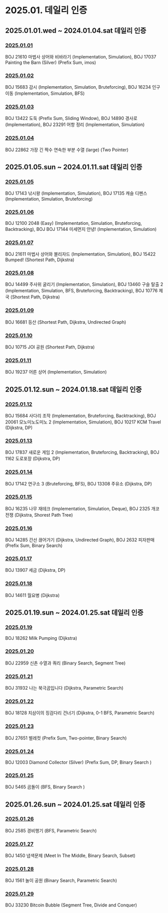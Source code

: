 # 2025.01. 데일리 인증

## 2025.01.01.wed ~ 2024.01.04.sat 데일리 인증

### [2025.01.01](https://github.com/jwelyl/daily_certification/blob/main/2024/01/01/24_01_01_daily_certification.md)
BOJ 21610 마법사 상어와 비바라기 (Implementation, Simulation), BOJ 17037 Painting the Barn (Silver) (Prefix Sum, imos)

### [2025.01.02](https://github.com/jwelyl/daily_certification/blob/main/2024/01/02/24_01_02_daily_certification.md)
BOJ 15683 감시 (Implementation, Simulation, Bruteforcing), BOJ 16234 인구 이동 (Implementation, Simulation, BFS)

### [2025.01.03](https://github.com/jwelyl/daily_certification/blob/main/2024/01/03/24_01_03_daily_certification.md)
BOJ 13422 도둑 (Prefix Sum, Sliding Window), BOJ 14890 경사로 (Implementation), BOJ 23291 어항 정리 (Implementation, Simulation)

### [2025.01.04](https://github.com/jwelyl/daily_certification/blob/main/2024/01/04/24_01_04_daily_certification.md)
BOJ 22862 가장 긴 짝수 연속한 부분 수열 (large) (Two Pointer)

## 2025.01.05.sun ~ 2024.01.11.sat 데일리 인증

### [2025.01.05](https://github.com/jwelyl/daily_certification/blob/main/2024/01/05/24_01_05_daily_certification.md)
BOJ 17143 낚시왕 (Implementation, Simulation), BOJ 17135 캐슬 디펜스 (Implementation, Simulation, Bruteforcing)

### [2025.01.06](https://github.com/jwelyl/daily_certification/blob/main/2024/01/06/24_01_06_daily_certification.md)
BOJ 12100 2048 (Easy) (Implementation, Simulation, Bruteforcing, Backtracking), BOJ BOJ 17144 미세먼지 안녕! (Implementation, Simulation)

### [2025.01.07](https://github.com/jwelyl/daily_certification/blob/main/2024/01/07/24_01_07_daily_certification.md)
 BOJ  21611 마법사 상어와 블리자드 (Implementation, Simulation), BOJ 15422 Bumped! (Shortest Path, Dijkstra)

### [2025.01.08](https://github.com/jwelyl/daily_certification/blob/main/2024/01/08/24_01_08_daily_certification.md)
BOJ 14499 주사위 굴리기 (Implementation, Simulation), BOJ 13460 구슬 탈출 2 (Implementation, Simulation, BFS, Bruteforcing, Backtracking), BOJ 10776 제국 (Shortest Path, Dijkstra)

### [2025.01.09](https://github.com/jwelyl/daily_certification/blob/main/2024/01/09/24_01_09_daily_certification.md)
BOJ 16681 등산 (Shortest Path, Dijkstra, Undirected Graph)

### [2025.01.10](https://github.com/jwelyl/daily_certification/blob/main/2024/01/10/24_01_10_daily_certification.md)
BOJ 10715 JOI 공원 (Shortest Path, Dijkstra)

### [2025.01.11](https://github.com/jwelyl/daily_certification/blob/main/2024/01/1/24_01_11_daily_certification.md)
BOJ 19237 어른 상어 (Implementation, Simulation)

## 2025.01.12.sun ~ 2024.01.18.sat 데일리 인증

### [2025.01.12](https://github.com/jwelyl/daily_certification/blob/main/2024/01/12/24_01_12_daily_certification.md)
BOJ 15684 사다리 조작 (Implementation, Bruteforcing, Backtracking), BOJ 20061 모노미노도미노 2 (Implementation, Simulation), BOJ 10217 KCM Travel (Dijkstra, DP)

### [2025.01.13](https://github.com/jwelyl/daily_certification/blob/main/2024/01/13/24_01_13_daily_certification.md)
BOJ 17837 새로운 게임 2 (Implementation, Bruteforcing, Backtracking), BOJ 1162 도로포장 (Dijkstra, DP)

### [2025.01.14](https://github.com/jwelyl/daily_certification/blob/main/2024/01/14/24_01_14_daily_certification.md)
BOJ 17142 연구소 3 (Bruteforcing, BFS), BOJ 13308 주유소 (Dijkstra, DP)

### [2025.01.15](https://github.com/jwelyl/daily_certification/blob/main/2024/01/15/24_01_15_daily_certification.md)
BOJ 16235 나무 재테크 (Implementation, Simulation, Deque), BOJ 2325 개코전쟁 (Dijkstra, Shorest Path Tree)

### [2025.01.16](https://github.com/jwelyl/daily_certification/blob/main/2024/01/16/24_01_16_daily_certification.md)
BOJ 14285 간선 끊어가기 (Dijkstra, Undirected Graph), BOJ 2632 피자판매 (Prefix Sum, Binary Search)

### [2025.01.17](https://github.com/jwelyl/daily_certification/blob/main/2024/01/17/24_01_17_daily_certification.md)
BOJ 13907 세금 (Dijkstra, DP)

### [2025.01.18](https://github.com/jwelyl/daily_certification/blob/main/2024/01/18/24_01_18_daily_certification.md)
BOJ 14611 월요병 (Dijkstra)

## 2025.01.19.sun ~ 2024.01.25.sat 데일리 인증

### [2025.01.19](https://github.com/jwelyl/daily_certification/blob/main/2024/01/19/24_01_19_daily_certification.md)
BOJ 18262 Milk Pumping (Dijkstra)

### [2025.01.20](https://github.com/jwelyl/daily_certification/blob/main/2024/01/20/24_01_20_daily_certification.md)
BOJ 22959 신촌 수열과 쿼리 (Binary Search, Segment Tree)

### [2025.01.21](https://github.com/jwelyl/daily_certification/blob/main/2024/01/21/24_01_21_daily_certification.md)
BOJ 31932 나는 북극곰입니다 (Dijkstra, Parametric Search)

### [2025.01.22](https://github.com/jwelyl/daily_certification/blob/main/2024/01/22/24_01_22_daily_certification.md)
BOJ 18128 치삼이의 징검다리 건너기 (Dijkstra, 0-1 BFS, Parametric Search)

### [2025.01.23](https://github.com/jwelyl/daily_certification/blob/main/2024/01/23/24_01_23_daily_certification.md)
BOJ 27651 벌레컷 (Prefix Sum, Two-pointer, Binary Search)

### [2025.01.24](https://github.com/jwelyl/daily_certification/blob/main/2024/01/24/24_01_24_daily_certification.md)
BOJ 12003 Diamond Collector (Silver) (Prefix Sum, DP, Binary Search )

### [2025.01.25](https://github.com/jwelyl/daily_certification/blob/main/2024/01/25/24_01_25_daily_certification.md)
BOJ 5465 곰돌이 (BFS, Binary Search )

## 2025.01.26.sun ~ 2024.01.25.sat 데일리 인증

### [2025.01.26](https://github.com/jwelyl/daily_certification/blob/main/2024/01/26/24_01_26_daily_certification.md)
BOJ 2585 경비행기 (BFS, Parametric Search)

### [2025.01.27](https://github.com/jwelyl/daily_certification/blob/main/2024/01/27/24_01_27_daily_certification.md)
BOJ 1450 냅색문제 (Meet In The Middle, Binary Search, Subset)

### [2025.01.28](https://github.com/jwelyl/daily_certification/blob/main/2024/01/28/24_01_28_daily_certification.md)
BOJ 1561 놀이 공원 (Binary Search, Parametric Search)

### [2025.01.29](https://github.com/jwelyl/daily_certification/blob/main/2024/01/29/24_01_29_daily_certification.md)
BOJ 33230 Bitcoin Bubble (Segment Tree, Divide and Conquer)